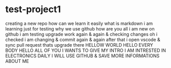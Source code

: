 # test-project1
creating a new repo
how can we learn it
easily 
what is markdown
i am learning 
just for testing
why we use github
how are you all 
i am new on github
i am testing upgrade work 
again & again
& checking changes
oh i checked 
i am changing & commit again & again
after that i open vscode
& sync pull request
thats upgrade there
HELLOW WORLD
HELLO EVERY BODY
HELLO ALL OF YOU
I WANTS TO GIVE MY INTRO
I AM INTRESTED IN ELECTRONICS
DAILY I WILL USE GITHUB & SAVE 
MORE INFORMATIONS ABOUT ME





